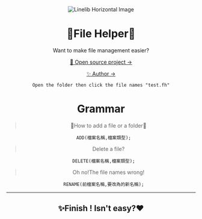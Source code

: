 <div align="center">
  <img src="https://upload.cc/i1/2022/11/28/80nMJW.png" alt="Linelib Horizontal Image" />

# 👊File Helper🤟
Want to make file management easier?

[💫 Open source project →](https://github.com/TLcut/FileHelper)   
     
[✨ Author →](https://github.com/TLcut)
   
     
```Open the folder then click the file names "test.fh"```
        
# Grammar
> 📂How to add a file or a folder📂
```
  ADD(檔案名稱,檔案類型);
```
> Delete a file?
```
  DELETE(檔案名稱,檔案類型);
```
>Oh no!The file names wrong!
```
  RENAME(前檔案名稱,要改為的新名稱);
```
***
## ✨Finish ! Isn't easy?❤
</div>
